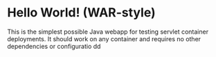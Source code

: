 Hello World! (WAR-style)
===============

This is the simplest possible Java webapp for testing servlet container deployments.  It should work on any container and requires no other dependencies or configuratio
dd
